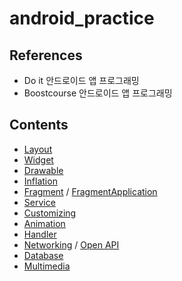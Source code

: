 # android_practice

## References
- Do it 안드로이드 앱 프로그래밍  
- Boostcourse 안드로이드 앱 프로그래밍

## Contents
- [Layout](https://github.com/jimin3263/android_practice/blob/master/android_md/1.Layout.md)  
- [Widget](https://github.com/jimin3263/android_practice/blob/master/android_md/2.widget.md)  
- [Drawable](https://github.com/jimin3263/android_practice/blob/master/android_md/3.drawable.md)  
- [Inflation](https://github.com/jimin3263/android_practice/blob/master/android_md/4.Inflation,Intent.md)  
- [Fragment](https://github.com/jimin3263/android_practice/blob/master/android_md/5-1.Fragment.md) / [FragmentApplication](https://github.com/jimin3263/android_practice/blob/master/android_md/5-2.Fragment_application.md)  
- [Service](https://github.com/jimin3263/android_practice/blob/master/android_md/6.Service.md) 
- [Customizing](https://github.com/jimin3263/android_practice/blob/master/android_md/7.Custom.md)
- [Animation](https://github.com/jimin3263/android_practice/blob/master/android_md/8.Animation.md)
- [Handler](https://github.com/jimin3263/android_practice/blob/master/android_md/9.Handler.md)
- [Networking](https://github.com/jimin3263/android_practice/blob/master/android_md/10.Networking.md) / [Open API](https://github.com/jimin3263/android_practice/blob/master/android_md/10-1.networking_application.md)
- [Database](https://github.com/jimin3263/android_practice/blob/master/android_md/11.database.md)
- [Multimedia](https://github.com/jimin3263/android_practice/blob/master/android_md/14.Multimedia.md)
